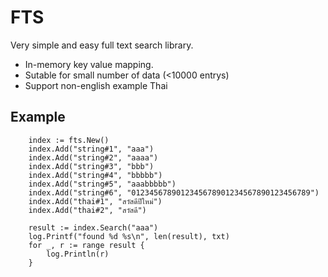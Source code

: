 # FTS
Very simple and easy full text search library. 
- In-memory key value mapping.
- Sutable for small number of data (<10000 entrys)
- Support non-english example Thai
  
## Example
```golang
	index := fts.New()
	index.Add("string#1", "aaa")
	index.Add("string#2", "aaaa")
	index.Add("string#3", "bbb")
	index.Add("string#4", "bbbbb")
	index.Add("string#5", "aaabbbbb")
	index.Add("string#6", "0123456789012345678901234567890123456789")
	index.Add("thai#1", "สวัสดีปีใหม่")
    index.Add("thai#2", "สวัสดี")
    
    result := index.Search("aaa")
	log.Printf("found %d %s\n", len(result), txt)
	for _, r := range result {
		log.Println(r)
	}
```
  